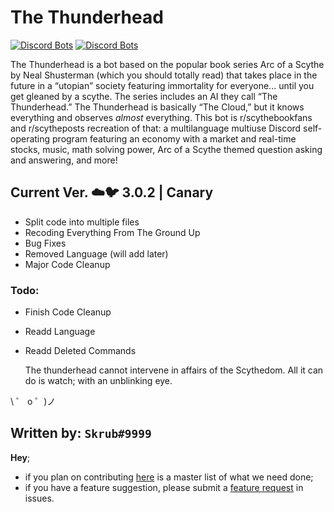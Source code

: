 # The Thunderhead

[![Discord Bots](https://top.gg/api/widget/lib/629799045954797609.svg)](https://top.gg/bot/629799045954797609)
[![Discord Bots](https://top.gg/api/widget/status/629799045954797609.svg)](https://top.gg/bot/629799045954797609)

The Thunderhead is a bot based on the popular book series Arc of a Scythe by Neal Shusterman (which you should totally read) that takes place in the future in a “utopian” society featuring immortality for everyone... until you get gleaned by a scythe. The series includes an AI they call “The Thunderhead.” The Thunderhead is basically “The Cloud,” but it knows everything and observes _almost_ everything. This bot is r/scythebookfans and r/scytheposts recreation of that: a multilanguage multiuse Discord self-operating program featuring an economy with a market and real-time stocks, music, math solving power, Arc of a Scythe themed question asking and answering, and more!

## Current Ver. ☁️🐦 3.0.2 | Canary

- Split code into multiple files 
- Recoding Everything From The Ground Up 
- Bug Fixes
- Removed Language (will add later)
- Major Code Cleanup

### Todo:

- Finish Code Cleanup
- Readd Language
- Readd Deleted Commands

  The thunderhead cannot intervene in affairs of the Scythedom. All it can do is watch; with an unblinking eye.

\ ゜ o ゜)ノ

## Written by: `Skrub#9999`

**Hey**;

- if you plan on contributing [here](https://trello.com/b/wtAYO1cr/thunderhead) is a master list of what we need done;
- if you have a feature suggestion, please submit a [feature request](https://github.com/humboldt123/the-thunderhead/issues/new?assignees=humboldt123&labels=enhancement&template=feature_request.md&title=%5BFEATURE+REQUEST%5D) in issues.
